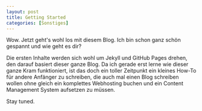 ```yaml
---
layout: post
title: Getting Started
categories: [Sonstiges]
---
```


Wow. Jetzt geht's wohl los mit diesem Blog. Ich bin schon ganz schön gespannt und wie geht es dir?

Die ersten Inhalte werden sich wohl um Jekyll und GitHub Pages drehen, den darauf basiert dieser ganze Blog. Da ich gerade erst lerne wie dieser ganze Kram funktioniert, ist das doch ein toller Zeitpunkt ein kleines How-To für andere Anfänger zu schreiben, die auch mal einen Blog schreiben wollen ohne gleich ein komplettes Webhosting buchen und ein Content Management System aufsetzen zu müssen.

Stay tuned.